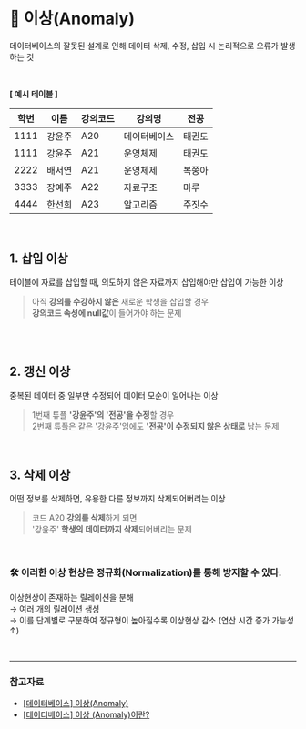 # 📢 이상(Anomaly)

데이터베이스의 잘못된 설계로 인해
데이터 삭제, 수정, 삽입 시 논리적으로 오류가 발생하는 것   
  
<br>

**[ 예시 테이블 ]** 

|학번|이름|강의코드|강의명|전공|
|-----|----|------|-----|-------|
|1111|강윤주|A20|데이터베이스|태권도|
|1111|강윤주|A21|운영체제|태권도|
|2222|배서연|A21|운영체제|복쭝아|
|3333|장예주|A22|자료구조|마루|
|4444|한선희|A23|알고리즘|주짓수|

<br>

## 1. 삽입 이상

테이블에 자료를 삽입할 때, 
의도하지 않은 자료까지 삽입해야만 삽입이 가능한 이상


> 아직 **강의를 수강하지 않은** 새로운 학생을 삽입할 경우  
> **강의코드 속성에 null값**이 들어가야 하는 문제  


<br>
  
  

<br>

## 2. 갱신 이상

중복된 데이터 중 일부만 수정되어 데이터 모순이 일어나는 이상  
  
  
> 1번째 튜플 **'강윤주'의 '전공'을 수정**할 경우  
> 2번째 튜플은 같은 '강윤주'임에도 **'전공'이 수정되지 않은 상태로** 남는 문제

  
<br>

## 3. 삭제 이상

어떤 정보를 삭제하면, 유용한 다른 정보까지 삭제되어버리는 이상  

> 코드 A20 **강의를 삭제**하게 되면  
> '강윤주' **학생의 데이터까지 삭제**되어버리는 문제
  
  
  <br>
  
### 🛠 이러한 이상 현상은 정규화(Normalization)를 통해 방지할 수 있다.

이상현상이 존재하는 릴레이션을 분해  
→ 여러 개의 릴레이션 생성  
→ 이를 단계별로 구분하여 정규형이 높아질수록 이상현상 감소 (연산 시간 증가 가능성↑)


<br>
<hr>

### 참고자료
- [[데이터베이스] 이상(Anomaly)](https://kosaf04pyh.tistory.com/294)
- [[데이터베이스] 이상 (Anomaly)이란?](https://dev-coco.tistory.com/63)
